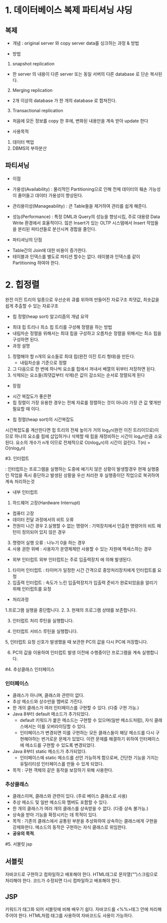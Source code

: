 
# 1. 데이터베이스 복제 파티셔닝 샤딩

## 복제

* 개념
 : original server 와 copy server data를 싱크하는 과정 & 방법


* 방법
1. snapshot replication
- 한 server 의 내용이 다른 server 또는 동일 서버의 다른 database 로 단순 복사된다. 
 
 2. Merging replication
- 2개 이상의 database 가 한 개의 database 로 합쳐진다.
 
 3. Transactional replication
- 처음에 모든 정보를 copy 한 후에, 변화된 내용만을 계속 받아 update 한다


* 사용목적
1. 데이터 백업
2. DBMS의 부하분산 



## 파티셔닝

* 이점
- 가용성(Availability)
 : 물리적인 Partitioning으로 인해 전체 데이터의 훼손 가능성이 줄어들고 데이터 가용성이 향상된다.

- 관리용이성(Manageability)
 : 큰 Table들을 제거하여 관리를 쉽게 해준다.

- 성능(Performance)
 : 특정 DML과 Query의 성능을 향상시킴, 주로 대용량 Data Write 환경에서 효율적이다.
    많은 Insert가 있는 OLTP 시스템에서 Insert 작업들을 분리된 파티션들로 분산시켜 경합을 줄인다.
 

* 파티셔닝의 단점

- Table간의 Join에 대한 비용이 증가한다.
- 테이블과 인덱스를 별도로 파티션 할수는 없다. 테이블과 인덱스를 같이 Partitioning 하여야 한다.



# 2. 힙정렬

완전 이진 트리의 일종으로 우선순위 큐를 위하여 만들어진 자료구조
최댓값, 최솟값을 쉽게 추출할 수 있는 자료구조


* 힙 정렬(heap sort) 알고리즘의 개념 요약
- 최대 힙 트리나 최소 힙 트리를 구성해 정렬을 하는 방법
- 내림차순 정렬을 위해서는 최대 힙을 구성하고 오름차순 정렬을 위해서는 최소 힙을 구성하면 된다.
- 과정 설명
1. 정렬해야 할 n개의 요소들로 최대 힙(완전 이진 트리 형태)을 만든다.
    - 내림차순을 기준으로 정렬
2. 그 다음으로 한 번에 하나씩 요소를 힙에서 꺼내서 배열의 뒤부터 저장하면 된다.
3. 삭제되는 요소들(최댓값부터 삭제)은 값이 감소되는 순서로 정렬되게 된다

* 장점
- 시간 복잡도가 좋은편
- 힙 정렬이 가장 유용한 경우는 전체 자료를 정렬하는 것이 아니라 가장 큰 값 몇개만 필요할 때 이다.

* 힙 정렬(heap sort)의 시간복잡도

시간복잡도를 계산한다면
힙 트리의 전체 높이가 거의 log₂n(완전 이진 트리이므로)이므로 하나의 요소를 힙에 삽입하거나 삭제할 때 힙을 재정비하는 시간이 log₂n만큼 소요된다.
요소의 개수가 n개 이므로 전체적으로 O(nlog₂n)의 시간이 걸린다.
T(n) = O(nlog₂n)

#3. 인터럽트

: 인터럽트는 프로그램을 실행하는 도중에 예기치 않은 상황이 발생할경우 현재 실행중인 작업을 즉시 중단하고 발생된 상황을 우선 처리한 후 실행중이던 작업으로 복귀하여 계속 처리하는것

* 내부 인터럽트
1. 하드웨어 고장(Hardware Interrupt)
- 컴퓨터 고장
- 데이터 전달 과정에서의 비트 오류
- 전원이 나간 경우
2.실행할 수 없는 명령어 : 기억장치에서 인출한 명령어의 비트 패턴이 정의되어 있지 않은 경우
3. 명령어 실행 오류 : 나누기 0을 하는 경우
4. 사용 권한 위배 : 사용자가 운영체제만 사용할 수 있는 자원에 액세스하는 경우


* 외부 인터럽트
외부 인터럽트는 주로 입출력장치 에 의해 발생된다.

1. 타이머 인터럽트 : 타이머가 일정한 시간 간격으로 중앙처리장치에게 인터럽트를 요청
2. 입출력 인터럽트 : 속도가 느린 입출력장치가 입출력 준비가 완료되었음을 알리기 위해 인터럽트를 요청


* 처리과정

1.프로그램 실행을 중단합니다.
2.
3. 현재의 프로그램 상태를 보존합니다.

3. 인터럽트 처리 루틴을 실행합니다.

4. 인터럽트 서비스 루틴을 실행합니다.

5, 인터럽트 요청 신호가 발생했을 때 보관한 PC의 값을 다시 PC에 저장합니다.

6.  PC의 값을 이용하여 인터럽트 발생 이전에 수행중이던 프로그램을 계속 실행합니다.



#4. 추상클래스 인터페이스
### 인터페이스

- 클래스가 아니며, 클래스와 관련이 없다.
- 추상 메소드와 상수만을 멤버로 가진다.
- 한 개의 클래스가 여러 인터페이스를 구현할 수 있다. (다중 구현 가능.)
- Java 8부터 default 메소드가 추가되었다.
  - default 키워드가 붙은 메소드는 구현할 수 있으며(일반 메소드처럼), 자식 클래스에서는 이를 오버라이딩할 수 있다.
  - 인터페이스가 변경되면 이를 구현하는 모든 클래스들이 해당 메소드를 다시 구현해야하는 번거로운 문제가 있었다. 이런 문제를 해결하기 위하여 인터페이스에 메소드를 구현할 수 있도록 변경되었다.
- Java 8부터 static 메소드가 추가되었다.
  - 인터페이스에 static 메소드를 선언 가능하게 함으로써, 간단한 기능을 가지는 유틸리티성 인터페이스를 만들 수 있게 되었다.
- 목적 : 구현 객체의 같은 동작을 보장하기 위해 사용한다.

### 추상클래스

- 클래스이며, 클래스와 관련이 있다. (주로 베이스 클래스로 사용)
- 추상 메소드 및 일반 메소드와 멤버도 포함할 수 있다.
- 한 개의 클래스가 여러 개의 클래스를 상속받을 수 없다. (다중 상속 불가능.)
- 상속을 받아 기능을 확장시키는 데 목적이 있다.
- 목적 : 기존의 클래스에서 공통된 부분을 추상화하여 상속하는 클래스에게 구현을 강제화한다. 메소드의 동작은 구현하는 자식 클래스로 위임한다.
- **공유의 목적**.

#5. 서블릿 jsp

## 서블릿
자바코드로 구현하고 컴파일하고 배포해야 한다.
HTML태그로 문자열(“”)스크림으로 처리해야 한다.
코드가 수정되면 다시 컴파일하고 배포해야 한다.

## JSP
키워드가 태그화 되어 서블릿에 비해 배우기 쉽다.
자바코드를 <%%>태그 안에 처리해주어야 한다.
HTML처럼 태그를 사용하여 자바코드도 사용이 가능하다.

